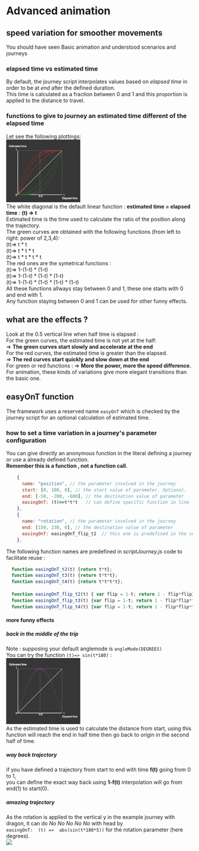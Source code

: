 # Advanced animation
## speed variation for smoother movements 
You should have seen Basic animation and understood scenarios and journeys 
### elapsed time vs estimated time 
By default, the journey script interpolates values based on *elapsed time* in order to be at *end* after the defined duration.  
This time is calculated as a fraction between 0 and 1 and this proportion is applied to the distance to travel. 
### functions to give to journey an estimated time different of the elapsed time 
Let see the following plottings:   
<img src = "./img/forDoc/sevenPlots.png" width = 200></img>   
The white diagonal is the default linear function : **estimated time = elapsed time** :  **(t) => t**  
Estimated time is the time used to calculate the ratio of the position along the trajectory.    
The green curves are obtained with the following functions (from left to right: power of 2,3,4):    
(t)=> t * t   
(t)=> t * t * t   
(t)=> t * t * t * t   
The red ones are the symetrical functions :   
(t)=> 1-(1-t) * (1-t)   
(t)=> 1-(1-t) * (1-t) * (1-t)   
(t)=> 1-(1-t) * (1-t) * (1-t) * (1-t)   
All these functions allways stay between 0 and 1, these one starts with 0 and end with 1.   
Any function staying between 0 and 1 can be used for other funny effects.    

## what are the effects ? 
Look at the 0.5 vertical line when half time is elapsed :  
For the green curves, the estimated time is not yet at the half:   
=> **The green curves start slowly and accelerate at the end**  
For the red curves, the estimated time is greater than the elapsed.   
=> **The red curves start quickly and slow down at the end**   
For green or red functions : => **More the power, more the speed difference.**   
For animation, these kinds of variations give more elegant transitions than the basic one. 
## easyOnT function 
The framework uses a reserved name ```easyOnT``` which is checked by the journey script for an optional calculation of estimated time.
### how to set a time variation in a journey's parameter configuration 
You can give directly an anonymous function in the literal defining a journey or use a already defined function.   
**Remember this is a function , not a function call.**    
 
```javascript   
    {
      name: "position", // the parameter involved in the journey
      start: [0, 100, 0], // the start value of parameter. Optional.
      end: [-50, -200, -600], // the destination value of parameter
      easingOnT: (t)=>t*t*t   // can define specific function in line . up to you. 
    },
    {
      name: "rotation", // the parameter involved in the journey
      end: [150, 230, 0], // the destination value of parameter
      easingOnT: easingOnT_flip_t2  // this one is predefined in the scriptJourney source code 
    },
```
The following function names are predefined in *scriptJourney.js* code to facilitate reuse : 
```javascript 
  function easingOnT_t2(t) {return t*t};
  function easingOnT_t3(t) {return t*t*t};
  function easingOnT_t4(t) {return t*t*t*t};

  function easingOnT_flip_t2(t) { var flip = 1-t; return 1 - flip*flip};
  function easingOnT_flip_t3(t) {var flip = 1-t; return 1 - flip*flip*flip};
  function easingOnT_flip_t4(t) {var flip = 1-t; return 1 - flip*flip*flip*flip};
  ```
#### more funny effects 
##### back in the middle of the trip
Note :  supposing your default anglemode is ```angleMode(DEGREES)```  
You can try the function ```(t)=> sin(t*180)``` :  
<img src = "./img/forDoc/sinusPlot.png" width = 200></img>      
As the estimated time is used to calculate the distance from start, using this function will reach the end in half time then go back to origin in the second half of time.

##### way back trajectory 
if you have defined a trajectory from start to end with time **f(t)** going from 0 to 1,  
you can define the exact way back using  **1-f(t)** interpolation will go from end(1) to start(0).       

##### amazing trajectory 

As the rotation is applied to the vertical y in the example journey with dragon, it can do *No No No No No* with head by   
``` easingOnT:  (t) =>  abs(sin(t*180*5)) ``` for the rotation parameter (here degrees).    
<img src = "./img/forDoc/nonono.png" width = 200></img>  

